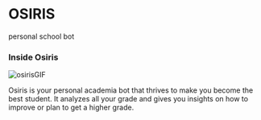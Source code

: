 # OSIRIS
personal school bot

### Inside Osiris
![osirisGIF](https://user-images.githubusercontent.com/20272117/110267143-491c1880-7f63-11eb-846f-9f3d1b07bc28.gif)

Osiris is your personal academia bot that thrives to make you become the best student. It analyzes all your grade and gives you insights on how to improve or plan to get a higher grade. 
